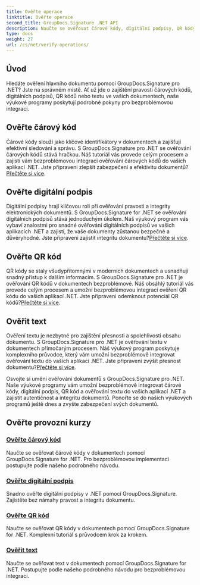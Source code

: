 ```yaml
---
title: Ověřte operace
linktitle: Ověřte operace
second_title: GroupDocs.Signature .NET API
description: Naučte se ověřovat čárové kódy, digitální podpisy, QR kódy a text v dokumentech pomocí GroupDocs.Signature .NET. Výukové programy krok za krokem pro bezproblémovou integraci.
type: docs
weight: 27
url: /cs/net/verify-operations/
---
```

## Úvod

Hledáte ověření hlavního dokumentu pomocí GroupDocs.Signature pro .NET? Jste na správném místě. Ať už jde o zajištění pravosti čárových kódů, digitálních podpisů, QR kódů nebo textu ve vašich dokumentech, naše výukové programy poskytují podrobné pokyny pro bezproblémovou integraci.

## Ověřte čárový kód
 Čárové kódy slouží jako klíčové identifikátory v dokumentech a zajišťují efektivní sledování a správu. S GroupDocs.Signature pro .NET se ověřování čárových kódů stává hračkou. Náš tutoriál vás provede celým procesem a zajistí vám bezproblémovou integraci ověřování čárových kódů do vašich aplikací .NET. Jste připraveni zlepšit zabezpečení a efektivitu dokumentů?[Přečtěte si více](./verify-barcode/).

## Ověřte digitální podpis
Digitální podpisy hrají klíčovou roli při ověřování pravosti a integrity elektronických dokumentů. S GroupDocs.Signature for .NET se ověřování digitálních podpisů stává jednoduchým úkolem. Náš výukový program vás vybaví znalostmi pro snadné ověřování digitálních podpisů ve vašich aplikacích .NET a zajistí, že vaše dokumenty zůstanou bezpečné a důvěryhodné. Jste připraveni zajistit integritu dokumentu?[Přečtěte si více](./verify-digital/).

## Ověřte QR kód
 QR kódy se staly všudypřítomnými v moderních dokumentech a usnadňují snadný přístup k dalším informacím. S GroupDocs.Signature pro .NET je ověřování QR kódů v dokumentech bezproblémové. Náš obsáhlý tutoriál vás provede celým procesem a umožní bezproblémovou integraci ověření QR kódu do vašich aplikací .NET. Jste připraveni odemknout potenciál QR kódů?[Přečtěte si více](./verify-qr-code/).

## Ověřit text
Ověření textu je nezbytné pro zajištění přesnosti a spolehlivosti obsahu dokumentu. S GroupDocs.Signature pro .NET je ověřování textu v dokumentech přímočarým procesem. Náš výukový program poskytuje komplexního průvodce, který vám umožní bezproblémově integrovat ověřování textu do vašich aplikací .NET. Jste připraveni zvýšit přesnost dokumentu?[Přečtěte si více](./verify-text/).

Osvojte si umění ověřování dokumentů s GroupDocs.Signature pro .NET. Naše výukové programy vám umožní bezproblémově integrovat čárové kódy, digitální podpis, QR kód a ověřování textu do vašich aplikací .NET a zajistit autentičnost a integritu dokumentů. Ponořte se do našich výukových programů ještě dnes a zvyšte zabezpečení svých dokumentů.
## Ověřte provozní kurzy
### [Ověřte čárový kód](./verify-barcode/)
Naučte se ověřovat čárové kódy v dokumentech pomocí GroupDocs.Signature for .NET. Pro bezproblémovou implementaci postupujte podle našeho podrobného návodu.
### [Ověřte digitální podpis](./verify-digital/)
Snadno ověřte digitální podpisy v .NET pomocí GroupDocs.Signature. Zajistěte bez námahy pravost a integritu dokumentu.
### [Ověřte QR kód](./verify-qr-code/)
Naučte se ověřovat QR kódy v dokumentech pomocí GroupDocs.Signature for .NET. Komplexní tutoriál s průvodcem krok za krokem.
### [Ověřit text](./verify-text/)
Naučte se ověřovat text v dokumentech pomocí GroupDocs.Signature for .NET. Postupujte podle našeho podrobného návodu pro bezproblémovou integraci.